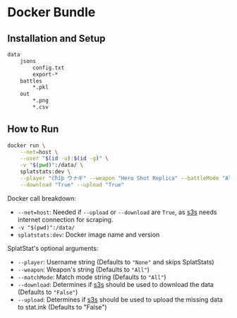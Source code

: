# Docker Bundle

## Installation and Setup


```bash
data
    jsons
        config.txt
        export-*
    battles
        *.pkl
    out
        *.png
        *.csv
```

## How to Run

```bash
docker run \
    --net=host \
    --user "$(id -u):$(id -g)" \
    -v "$(pwd)":/data/ \
    splatstats:dev \
    --player "čħîþ ウナギ" --weapon "Hero Shot Replica" --battleMode "All" \
    --download "True" --upload "True"
```

Docker call breakdown:

* `--net=host`: Needed if `--upload` or `--download` are `True`, as [s3s](https://github.com/frozenpandaman/s3s)  needs internet connection for scraping.
* `-v "$(pwd)":/data/`
* `splatstats:dev`: Docker image name and version

SplatStat's optional arguments:

* `--player`: Username string (Defaults to `"None"` and skips SplatStats)
* `--weapon`: Weapon's string (Defaults to `"All"`)
* `--matchMode`: Match mode string (Defaults to `"All"`)
* `--download`: Determines if [s3s](https://github.com/frozenpandaman/s3s) should be used to download the data (Defaults to `"False"`)
* `--upload`: Determines if [s3s](https://github.com/frozenpandaman/s3s) should be used to upload the missing data to stat.ink (Defaults to "False")
